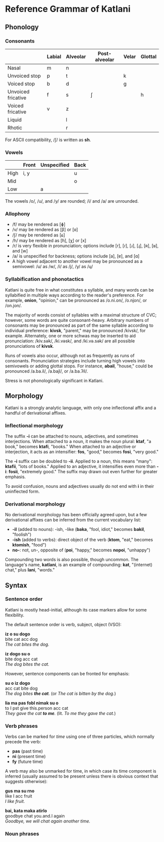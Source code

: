 # Reference Grammar of Katlani

## Phonology

### Consonants

|                    | Labial | Alveolar | Post-alveolar | Velar | Glottal
|--------------------|--------|----------|---------------|-------|--------
| Nasal              | m      | n
| Unvoiced stop      | p      | t        |               | k
| Voiced stop        | b      | d        |               | g
| Unvoiced fricative | f      | s        | ʃ             |       | h
| Voiced fricative   | v      | z
| Liquid             |        | l
| Rhotic             |        | r

For ASCII compatibility, /ʃ/ is written as **sh**.

### Vowels

|      | Front | Unspecified | Back
|------|-------|-------------|-----
| High | i, y  |             | u
| Mid  |       |             | o
| Low  |       | a

The vowels /o/, /u/, and /y/ are rounded; /i/ and /a/ are unrounded.

### Allophony

- /f/ may be rendered as [ɸ]
- /v/ may be rendered as [β] or [ʋ]
- /ʃ/ may be rendered as [ɕ]
- /h/ may be rendered as [ɦ], [χ] or [x]
- /r/ is very flexible in pronunciation; options include [r], [ɾ], [ɹ], [ɻ], [ʀ], [ʁ], and [w]
- /a/ is unspecified for backness; options include [a], [ɐ], and [ɑ]
- A high vowel adjacent to another vowel may be pronounced as a semivowel: /u/ as /w/, /i/ as /j/, /y/ as /ɥ/

### Syllabification and phonotactics

Katlani is quite free in what constitutes a syllable, and many words can be syllabified in multiple ways according to the reader's preference. For example, **onion**, "opinion," can be pronounced as /o.ni.on/, /o.njon/, or /on.jon/.

The majority of words consist of syllables with a maximal structure of CVC; however, some words are quite consonant-heavy. Arbitrary numbers of consonants may be pronounced as part of the same syllable according to individual preference: **kivsk**, "parent," may be pronounced /kivsk/, for example. Alternately, one or more schwas may be inserted to aid pronunciation: /kiv.sək/, /ki.vəsk/, and /ki.və.sək/ are all possible pronunciations of **kivsk**.

Runs of vowels also occur, although not as frequently as runs of consonants. Pronunciation strategies include turning high vowels into semivowels or adding glottal stops. For instance, **abail**, "house," could be pronounced /a.ba.il/, /a.bajl/, or /a.ba.ʔil/.

Stress is not phonologically significant in Katlani.

## Morphology

Katlani is a strongly analytic language, with only one inflectional affix and a handful of derivational affixes.

### Inflectional morphology

The suffix **-i** can be attached to nouns, adjectives, and sometimes interjections. When attached to a noun, it makes the noun plural: **ktaf**, "a book," becomes **ktafi**, "books." When attached to an adjective or interjection, it acts as an intensifier: **fos**, "good," becomes **fosi**, "very good."

The **-i** suffix can be doubled to **-ii**. Applied to a noun, this means "many": **ktafii**, "lots of books." Applied to an adjective, it intensifies even more than **-i**: **fosii**, "extremely good." The suffix may drawn out even further for greater emphasis.

To avoid confusion, nouns and adjectives usually do not end with **i** in their uninflected form.

### Derivational morphology

No derivational morphology has been officially agreed upon, but a few derivational affixes can be inferred from the current vocabulary list:

- **-il** (added to nouns): -ish, -like (**baka**, "fool, idiot," becomes **bakil**, "foolish")
- **-ish** (added to verbs): direct object of the verb (**ktom**, "eat," becomes **ktomish**, "food")
- **no-**: not, un-, opposite of (**poi**, "happy," becomes **nopoi**, "unhappy")

Compounding two words is also possible, though uncommon. The language's name, **katlani**, is an example of compounding: **kat**, "(internet) chat," plus **lani**, "words."

## Syntax

### Sentence order

Katlani is mostly head-initial, although its case markers allow for some flexibility.

The default sentence order is verb, subject, object (VSO):

**iz o su dogo**  
bite cat acc dog  
*The cat bites the dog.*

**iz dogo su o**  
bite dog acc cat  
*The dog bites the cat.*

However, sentence components can be fronted for emphasis:

**su o iz dogo**  
acc cat bite dog  
*The dog bites **the cat**.* (or *The cat is bitten by the dog.*)

**lia ma pas fobl nimak su o**  
to I pst give this.person acc cat  
*They gave the cat **to me**.* (lit. *To me they gave the cat.*)

### Verb phrases

Verbs can be marked for *time* using one of three particles, which normally precede the verb:

- **pas** (past time)
- **ni** (present time)
- **fy** (future time)

A verb may also be unmarked for time, in which case its time component is inferred (usually assumed to be present unless there is obvious context that suggests otherwise):

**gus ma su rno**  
like I acc fruit  
*I like fruit.*

**bai, kata maka atirlo**  
goodbye chat you.and.I again  
*Goodbye, we will chat again another time.*

### Noun phrases
